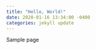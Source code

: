 ```yaml
---
title: "Hello, World!"
date: 2020-01-16 13:34:00 -0400
categories: jekyll update
---
```


Sample page